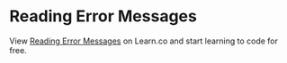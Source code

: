 # Reading Error Messages
<p class='util--hide'>View <a href='https://learn.co/lessons/47808-ruby-lecture-reading-error-messages'>Reading Error Messages</a> on Learn.co and start learning to code for free.</p>
